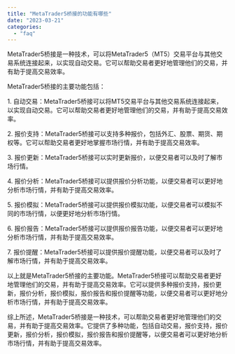```yaml
---
title: "MetaTrader5桥接的功能有哪些"
date: "2023-03-21"
categories: 
  - "faq"
---
```


MetaTrader5桥接是一种技术，可以将MetaTrader5（MT5）交易平台与其他交易系统连接起来，以实现自动交易。它可以帮助交易者更好地管理他们的交易，并有助于提高交易效率。

MetaTrader5桥接的主要功能包括：

1\. 自动交易：MetaTrader5桥接可以将MT5交易平台与其他交易系统连接起来，以实现自动交易。它可以帮助交易者更好地管理他们的交易，并有助于提高交易效率。

2\. 报价支持：MetaTrader5桥接可以支持多种报价，包括外汇、股票、期货、期权等。它可以帮助交易者更好地掌握市场行情，并有助于提高交易效率。

3\. 报价更新：MetaTrader5桥接可以实时更新报价，以便交易者可以及时了解市场行情。

4\. 报价分析：MetaTrader5桥接可以提供报价分析功能，以便交易者可以更好地分析市场行情，并有助于提高交易效率。

5\. 报价模拟：MetaTrader5桥接可以提供报价模拟功能，以便交易者可以模拟不同的市场行情，以便更好地分析市场行情。

6\. 报价报告：MetaTrader5桥接可以提供报价报告功能，以便交易者可以更好地分析市场行情，并有助于提高交易效率。

7\. 报价提醒：MetaTrader5桥接可以提供报价提醒功能，以便交易者可以及时了解市场行情，并有助于提高交易效率。

以上就是MetaTrader5桥接的主要功能。MetaTrader5桥接可以帮助交易者更好地管理他们的交易，并有助于提高交易效率。它可以提供多种报价支持，报价更新，报价分析，报价模拟，报价报告和报价提醒等功能，以便交易者可以更好地分析市场行情，并有助于提高交易效率。

综上所述，MetaTrader5桥接是一种技术，可以帮助交易者更好地管理他们的交易，并有助于提高交易效率。它提供了多种功能，包括自动交易，报价支持，报价更新，报价分析，报价模拟，报价报告和报价提醒等，以便交易者可以更好地分析市场行情，并有助于提高交易效率。
